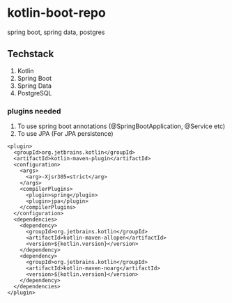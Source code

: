 # kotlin-boot-repo
spring boot, spring data, postgres

## Techstack
1. Kotlin
2. Spring Boot
3. Spring Data
4. PostgreSQL

### plugins needed
1. To use spring boot annotations (@SpringBootApplication, @Service etc)
2. To use JPA (For JPA persistence)
```
<plugin>
  <groupId>org.jetbrains.kotlin</groupId>
  <artifactId>kotlin-maven-plugin</artifactId>
  <configuration>
    <args>
      <arg>-Xjsr305=strict</arg>
    </args>
    <compilerPlugins>
      <plugin>spring</plugin>
      <plugin>jpa</plugin>
    </compilerPlugins>
  </configuration>
  <dependencies>
    <dependency>
      <groupId>org.jetbrains.kotlin</groupId>
      <artifactId>kotlin-maven-allopen</artifactId>
      <version>${kotlin.version}</version>
    </dependency>
    <dependency>
      <groupId>org.jetbrains.kotlin</groupId>
      <artifactId>kotlin-maven-noarg</artifactId>
      <version>${kotlin.version}</version>
    </dependency>
  </dependencies>
</plugin>
```

